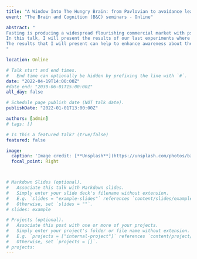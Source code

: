 ```yaml
---
title: "A Window Into The Hungry Brain: from Pavlovian to avoidance learning."
event: "The Brain and Cognition (B&C) seminars - Online"

abstract: "
Fasting is producing a widespread flourishing commercial market with pseudoscientific advice on how to fast to feel and ‘look’ good, especially among teenagers. The empirical research is instead providing clear data that fasting should be used carefully since this practice triggers beneficial as well as harmful chemical events in the body. One of the consequences of these events is that fasting can induce significant changes in the mesolimbic dopaminergic brain, the system that tunes our learning signals.
In this talk, I will present the results of our last experiments where I investigated the effects of overnight fasting (16h) on two different dopamine-based types of learning: instrumental avoidance learning and fear extinction learning, with a strong emphasis on fasting effects on relief (reward). Specifically, since exaggerating relief from threat omission might over-reinforce instrumental avoidance in the anxious clinical population, these experiments provide a window on how fasting increases relief, and, consequently, avoidance behaviors.
The results that I will present can help to enhance awareness about the effects of fasting on our psychophysiological functions and can be of great importance for the clinical field.
"

location: Online

# Talk start and end times.
#   End time can optionally be hidden by prefixing the line with `#`.
date: "2022-04-19T14:00:00Z"
#date_end: "2030-06-01T15:00:00Z"
all_day: false

# Schedule page publish date (NOT talk date).
publishDate: "2022-01-01T13:00:00Z"

authors: [admin]
# tags: []

# Is this a featured talk? (true/false)
featured: false

image:
  caption: 'Image credit: [**Unsplash**](https://unsplash.com/photos/bzdhc5b3Bxs)'
  focal_point: Right



# Markdown Slides (optional).
#   Associate this talk with Markdown slides.
#   Simply enter your slide deck's filename without extension.
#   E.g. `slides = "example-slides"` references `content/slides/example-slides.md`.
#   Otherwise, set `slides = ""`.
# slides: example

# Projects (optional).
#   Associate this post with one or more of your projects.
#   Simply enter your project's folder or file name without extension.
#   E.g. `projects = ["internal-project"]` references `content/project/deep-learning/index.md`.
#   Otherwise, set `projects = []`.
# projects:
---
```

